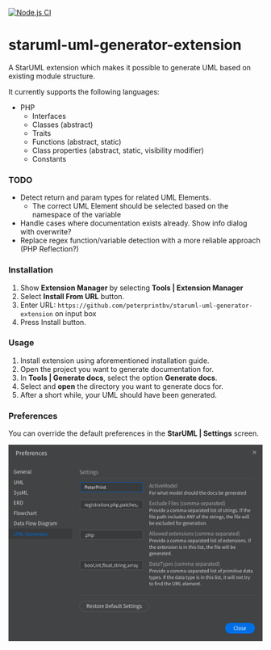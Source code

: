 [![Node.js CI](https://github.com/peterprintbv/staruml-uml-generator-extension/actions/workflows/node.js.yml/badge.svg)](https://github.com/peterprintbv/staruml-uml-generator-extension/actions/workflows/node.js.yml)

# staruml-uml-generator-extension
A StarUML extension which makes it possible to generate UML based on existing module structure.

It currently supports the following languages:

- PHP
    - Interfaces  
    - Classes (abstract)
    - Traits
    - Functions (abstract, static)
    - Class properties (abstract, static, visibility modifier)
    - Constants

### TODO
- Detect return and param types for related UML Elements.
    - The correct UML Element should be selected based on the namespace of the variable
- Handle cases where documentation exists already. Show info dialog with overwrite?
- Replace regex function/variable detection with a more reliable approach (PHP Reflection?)

### Installation

1. Show **Extension Manager** by selecting **Tools | Extension Manager**
2. Select **Install From URL** button.
3. Enter URL: `https://github.com/peterprintbv/staruml-uml-generator-extension` on input box
4. Press Install button.

### Usage

1. Install extension using aforementioned installation guide.
2. Open the project you want to generate documentation for.
3. In **Tools | Generate docs**, select the option **Generate docs**.
4. Select and **open** the directory you want to generate docs for.
5. After a short while, your UML should have been generated.

### Preferences

You can override the default preferences in the **StarUML | Settings** screen.

![alt text](docs/preferences.png)